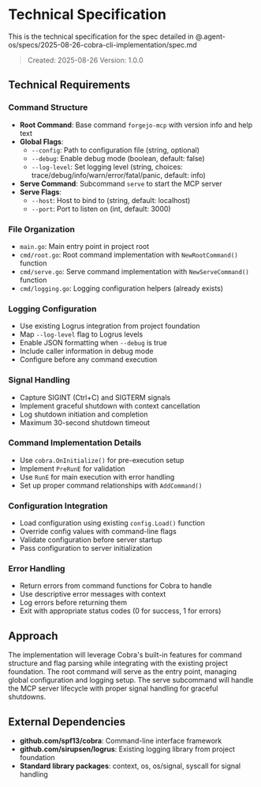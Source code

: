# Technical Specification

This is the technical specification for the spec detailed in @.agent-os/specs/2025-08-26-cobra-cli-implementation/spec.md

> Created: 2025-08-26
> Version: 1.0.0

## Technical Requirements

### Command Structure
- **Root Command**: Base command `forgejo-mcp` with version info and help text
- **Global Flags**: 
  - `--config`: Path to configuration file (string, optional)
  - `--debug`: Enable debug mode (boolean, default: false)
  - `--log-level`: Set logging level (string, choices: trace/debug/info/warn/error/fatal/panic, default: info)
- **Serve Command**: Subcommand `serve` to start the MCP server
- **Serve Flags**:
  - `--host`: Host to bind to (string, default: localhost)
  - `--port`: Port to listen on (int, default: 3000)

### File Organization
- `main.go`: Main entry point in project root
- `cmd/root.go`: Root command implementation with `NewRootCommand()` function
- `cmd/serve.go`: Serve command implementation with `NewServeCommand()` function
- `cmd/logging.go`: Logging configuration helpers (already exists)

### Logging Configuration
- Use existing Logrus integration from project foundation
- Map `--log-level` flag to Logrus levels
- Enable JSON formatting when `--debug` is true
- Include caller information in debug mode
- Configure before any command execution

### Signal Handling
- Capture SIGINT (Ctrl+C) and SIGTERM signals
- Implement graceful shutdown with context cancellation
- Log shutdown initiation and completion
- Maximum 30-second shutdown timeout

### Command Implementation Details
- Use `cobra.OnInitialize()` for pre-execution setup
- Implement `PreRunE` for validation
- Use `RunE` for main execution with error handling
- Set up proper command relationships with `AddCommand()`

### Configuration Integration
- Load configuration using existing `config.Load()` function
- Override config values with command-line flags
- Validate configuration before server startup
- Pass configuration to server initialization

### Error Handling
- Return errors from command functions for Cobra to handle
- Use descriptive error messages with context
- Log errors before returning them
- Exit with appropriate status codes (0 for success, 1 for errors)

## Approach

The implementation will leverage Cobra's built-in features for command structure and flag parsing while integrating with the existing project foundation. The root command will serve as the entry point, managing global configuration and logging setup. The serve subcommand will handle the MCP server lifecycle with proper signal handling for graceful shutdowns.

## External Dependencies

- **github.com/spf13/cobra**: Command-line interface framework
- **github.com/sirupsen/logrus**: Existing logging library from project foundation
- **Standard library packages**: context, os, os/signal, syscall for signal handling